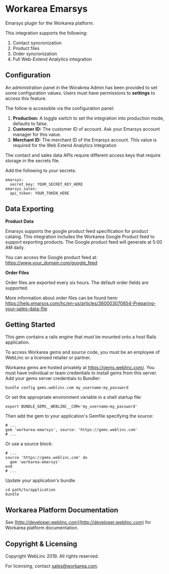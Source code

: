 Workarea Emarsys
================================================================================

Emarsys plugin for the Workarea platform.

This integration supports the following:

1. Contact syncronization
2. Product files
3. Order syncronization
4. Full Web-Extend Analytics integration

Configuration
--------------------------------------------------------------------------------
An administration panel in the Worakrea Admin has been provided to set some configuration values. Users must have permissions to **settings** to access this feature.

The follow is accessible via the configuration panel:

1. **Production:** A toggle switch to set the integration into production mode, defaults to false.
2. **Customer ID:** The customer ID of account. Ask your Emarsys account manager for this value.
3. **Merchant ID:** The merchant ID of the Emarsys account. This value is required for the Web Extend Analytics Integration


The contact and sales data APIs require different access keys that require storage in the secrets file.

Add the following to your secrets:

    emarsys:
      secret_key: YOUR_SECRET_KEY_HERE
    emarsys_sales:
      api_token: YOUR_TOKEN_HERE


Data Exporting
--------------------------------------------------------------------------------
**Product Data**

Emarsys supports the google product feed specification for product catalog. This integration includes the Workarea Google Product feed to support exporting products. The Google product feed will generate at 5:00 AM daily.

You can access the Google product feed at: https://www.your_domain.com/google_feed

**Order Files**

Order files are exported every six hours. The default order fields are supported.

More information about order files can be found here: https://help.emarsys.com/hc/en-us/articles/360003070654-Preparing-your-sales-data-file

Getting Started
--------------------------------------------------------------------------------

This gem contains a rails engine that must be mounted onto a host Rails application.

To access Workarea gems and source code, you must be an employee of WebLinc or a licensed retailer or partner.

Workarea gems are hosted privately at https://gems.weblinc.com/.
You must have individual or team credentials to install gems from this server. Add your gems server credentials to Bundler:

    bundle config gems.weblinc.com my_username:my_password

Or set the appropriate environment variable in a shell startup file:

    export BUNDLE_GEMS__WEBLINC__COM='my_username:my_password'

Then add the gem to your application's Gemfile specifying the source:

    # ...
    gem 'workarea-emarsys', source: 'https://gems.weblinc.com'
    # ...

Or use a source block:

    # ...
    source 'https://gems.weblinc.com' do
      gem 'workarea-emarsys'
    end
    # ...

Update your application's bundle.

    cd path/to/application
    bundle

Workarea Platform Documentation
--------------------------------------------------------------------------------

See [http://developer.weblinc.com](http://developer.weblinc.com) for Workarea platform documentation.

Copyright & Licensing
--------------------------------------------------------------------------------

Copyright WebLinc 2019. All rights reserved.

For licensing, contact sales@workarea.com.
